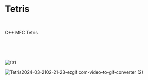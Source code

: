 # Tetris

<br/> 

C++ MFC Tetris

<br/> <br/> <br/> 

![f31](https://github.com/ShinYEB/Tetris/assets/91859242/5b36f7ef-a1e0-4e18-8b10-e723979d6751)

![Tetris2024-03-2102-21-23-ezgif com-video-to-gif-converter (2)](https://github.com/ShinYEB/Tetris/assets/91859242/ef19e515-58c6-4fce-8b58-7df864122149)
